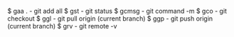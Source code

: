 $ gaa . - git add all
$ gst - git status
$ gcmsg - git command -m
$ gco - git checkout
$ ggl - git pull origin (current branch)
$ ggp - git push origin (current branch)
$ grv - git remote -v
